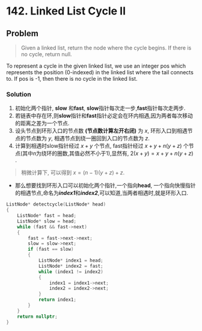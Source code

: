 # 142. Linked List Cycle II

## Problem
> Given a linked list, return the node where the cycle begins. If there is no cycle, return null.

To represent a cycle in the given linked list, we use an integer pos which represents the position (0-indexed) in the linked list where the tail connects to. If pos is -1, then there is no cycle in the linked list.

### Solution
1. 初始化两个指针, **slow** 和**fast**, **slow**指针每次走一步,**fast**指针每次走两步.
2. 若链表中存在环,则**slow**指针和**fast**指针必定会在环内相遇,因为两者每次移动的距离之差为一个节点.
3. 设头节点到环形入口的节点数 **(节点数计算左开右闭)** 为 $x$, 环形入口到相遇节点的节点数为 $y$, 相遇节点到绕一圈回到入口的节点数为 $z$.
4. 计算到相遇时slow指针经过 $x + y$ 个节点, fast指针经过 $x + y + n(y + z)$ 个节点(其中$n$为绕环的圈数,其值必然不小于$1$),显然有, $2(x + y) = x + y + n(y + z)$ .
> 稍微计算下, 可以得到 $x = (n - 1)(y + z) + z$.  
 - 那么想要找到环形入口可以初始化两个指针,一个指向**head**, 一个指向快慢指针的相遇节点,命名为***index1***和***index2***,可以知道,当两者相遇时,就是环形入口.

```C++
ListNode* detectcycle(ListNode* head)
{
    ListNode* fast = head;
    ListNode* slow = head;
    while (fast && fast->next)
    {
        fast = fast->next->next;
        slow = slow->next;
        if (fast == slow)
        {
            ListNode* index1 = head;
            ListNode* index2 = fast;
            while (index1 != index2)
            {
                index1 = index1->next;
                index2 = index2->next;
            }
            return index1;
        }
    }
    return nullptr;
}
```